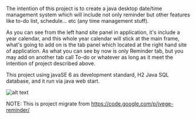 The intention of this project is to create a java desktop date/time management system which will include not only reminder but other features like to-do list, schedule... etc (any time management stuff).

As you can see from the left hand site panel in application, it's include a year calendar, and this whole year calendar will stick at the main frame, what's going to add on is the tab panel which located at the right hand site of application. As what you can see by now is only Reminder tab, but you may add on another tab call To-do or whatever as long as it meet the intention of project described above.

This project using javaSE 6 as development standard, H2 Java SQL database, and it run via java web start.

![alt text](https://cloud.githubusercontent.com/assets/741594/9842069/72bd729a-5adb-11e5-9f84-9bb3bad2daaf.JPG "jvege-reminder")


NOTE: This is project migrate from https://code.google.com/p/jvege-reminder/